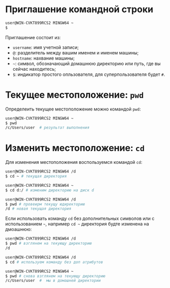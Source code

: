 # Приглашение командной строки

```bash
user@WIN-CVKT899RCS2 MINGW64 ~
$
```
Приглашение состоит из:  
- `username`: имя учетной записи;  
- `@`: разделитель между вашим именем и именем машины;  
- `hostname`: нахвание машины;  
- `~`: символ, обозначающий домашнюю директорию или путь, где вы сейчас находитесь;  
- `$`: индикатор простого опльзователя, для суперпользователя будет `#`.

# Текущее местоположение: `pwd`
Определеить текущее местоположение можно командой `pwd`:
```bash
user@WIN-CVKT899RCS2 MINGW64 ~
$ pwd
/c/Users/user  # результат выполнения
```

# Изменить местоположение: `cd`
Для изменения местоположения воспользуемся командой `cd`:
```bash
user@WIN-CVKT899RCS2 MINGW64 /d
$ cd ~ # текущая директория

user@WIN-CVKT899RCS2 MINGW64 ~
$ cd d:/ # изменим директорию на диск d

user@WIN-CVKT899RCS2 MINGW64 /d
$ pwd # провеирм текущу юдиректорию
/d # новая текущая директория
```
Если использовать команду `cd` без дополнительных символов или с использованием `~`, например `cd ~` директория будте изменена на дмоашнюю:
```bash
user@WIN-CVKT899RCS2 MINGW64 /d
$ pwd # взглянем на текующу директорию
/d

user@WIN-CVKT899RCS2 MINGW64 /d
$ cd # используем команду без доп атрибутов

user@WIN-CVKT899RCS2 MINGW64 ~
$ pwd # снова взглянем на текующу директорию
/c/Users/user  #  мы в домашней директории
```